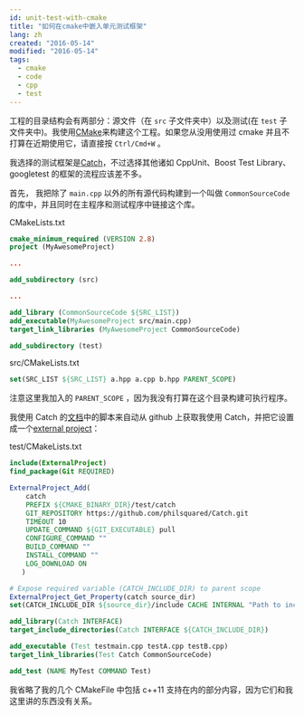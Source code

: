 ```yaml
---
id: unit-test-with-cmake
title: "如何在cmake中嵌入单元测试框架"
lang: zh
created: "2016-05-14"
modified: "2016-05-14"
tags:
  - cmake
  - code
  - cpp
  - test
---
```


工程的目录结构会有两部分：源文件（在 `src` 子文件夹中）以及测试(在 `test` 子文件夹中)。我使用[CMake](https://cmake.org/)来构建这个工程。如果您从没用使用过 cmake 并且不打算在近期使用它，请直接按 `Ctrl/Cmd+W` 。

我选择的测试框架是[Catch](https://github.com/philsquared/Catch)，不过选择其他诸如 CppUnit、Boost Test Library、googletest 的框架的流程应该差不多。

首先， 我把除了 `main.cpp` 以外的所有源代码构建到一个叫做 `CommonSourceCode` 的库中，并且同时在主程序和测试程序中链接这个库。

CMakeLists.txt

```cmake
cmake_minimum_required (VERSION 2.8)
project (MyAwesomeProject)

...

add_subdirectory (src)

...

add_library (CommonSourceCode ${SRC_LIST})
add_executable(MyAwesomeProject src/main.cpp)
target_link_libraries (MyAwesomeProject CommonSourceCode)

add_subdirectory (test)
```

src/CMakeLists.txt

```cmake
set(SRC_LIST ${SRC_LIST} a.hpp a.cpp b.hpp PARENT_SCOPE)
```

注意这里我加入的 `PARENT_SCOPE` ，因为我没有打算在这个目录构建可执行程序。

我使用 Catch 的[文档](https://github.com/philsquared/Catch/blob/master/docs/build-systems.md)中的脚本来自动从 github 上获取我使用 Catch，并把它设置成一个[external project](https://cmake.org/cmake/help/v3.4/module/ExternalProject.html)：

test/CMakeLists.txt

```cmake
include(ExternalProject)
find_package(Git REQUIRED)

ExternalProject_Add(
    catch
    PREFIX ${CMAKE_BINARY_DIR}/test/catch
    GIT_REPOSITORY https://github.com/philsquared/Catch.git
    TIMEOUT 10
    UPDATE_COMMAND ${GIT_EXECUTABLE} pull
    CONFIGURE_COMMAND ""
    BUILD_COMMAND ""
    INSTALL_COMMAND ""
    LOG_DOWNLOAD ON
   )

# Expose required variable (CATCH_INCLUDE_DIR) to parent scope
ExternalProject_Get_Property(catch source_dir)
set(CATCH_INCLUDE_DIR ${source_dir}/include CACHE INTERNAL "Path to include folder for Catch")

add_library(Catch INTERFACE)
target_include_directories(Catch INTERFACE ${CATCH_INCLUDE_DIR})

add_executable (Test testmain.cpp testA.cpp testB.cpp)
target_link_libraries(Test Catch CommonSourceCode)

add_test (NAME MyTest COMMAND Test)
```

我省略了我的几个 CMakeFile 中包括 c++11 支持在内的部分内容，因为它们和我这里讲的东西没有关系。
